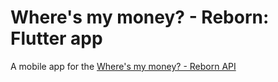 # Where's my money? - Reborn: Flutter app

A mobile app for the [Where's my money? - Reborn API](https://github.com/jakobkordez/wmm-reborn)

